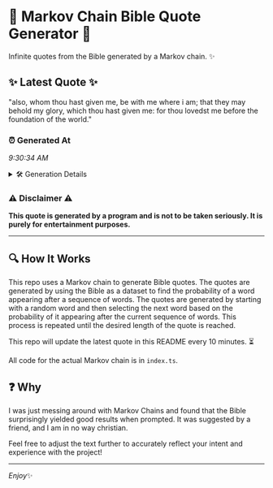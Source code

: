 # 📖 Markov Chain Bible Quote Generator 📖

Infinite quotes from the Bible generated by a Markov chain. ✨

## ✨ Latest Quote ✨
"also, whom thou hast given me, be with me where i am; that they may behold my glory, which thou hast given me: for thou lovedst me before the foundation of the world."

### ⏰ Generated At
*9:30:34 AM*

<details>
    <summary>🛠️ Generation Details</summary>
    <p>
        <strong>🌱 Seed:</strong> also,<br>
        <strong>🔄 Iterations:</strong> 32<br>
        <strong>📜 Context History:</strong><br>[ also, ]: whom<br>[ also,, whom ]: thou<br>[ also,, whom, thou ]: hast<br>[ also,, whom, thou, hast ]: given<br>[ also,, whom, thou, hast, given ]: me,<br>[ also,, whom, thou, hast, given, me, ]: be<br>[ whom, thou, hast, given, me,, be ]: with<br>[ thou, hast, given, me,, be, with ]: me<br>[ hast, given, me,, be, with, me ]: where<br>[ given, me,, be, with, me, where ]: i<br>[ me,, be, with, me, where, i ]: am;<br>[ be, with, me, where, i, am; ]: that<br>[ with, me, where, i, am;, that ]: they<br>[ me, where, i, am;, that, they ]: may<br>[ where, i, am;, that, they, may ]: behold<br>[ i, am;, that, they, may, behold ]: my<br>[ am;, that, they, may, behold, my ]: glory,<br>[ that, they, may, behold, my, glory, ]: which<br>[ they, may, behold, my, glory,, which ]: thou<br>[ may, behold, my, glory,, which, thou ]: hast<br>[ behold, my, glory,, which, thou, hast ]: given<br>[ my, glory,, which, thou, hast, given ]: me:<br>[ glory,, which, thou, hast, given, me: ]: for<br>[ which, thou, hast, given, me:, for ]: thou<br>[ thou, hast, given, me:, for, thou ]: lovedst<br>[ hast, given, me:, for, thou, lovedst ]: me<br>[ given, me:, for, thou, lovedst, me ]: before<br>[ me:, for, thou, lovedst, me, before ]: the<br>[ for, thou, lovedst, me, before, the ]: foundation<br>[ thou, lovedst, me, before, the, foundation ]: of<br>[ lovedst, me, before, the, foundation, of ]: the<br>[ me, before, the, foundation, of, the ]: world.<br>
    </p>
</details>

### ⚠️ Disclaimer ⚠️
**This quote is generated by a program and is not to be taken seriously. It is purely for entertainment purposes.**

---

## 🔍 How It Works

This repo uses a Markov chain to generate Bible quotes. The quotes are generated by using the Bible as a dataset to find the probability of a word appearing after a sequence of words. The quotes are generated by starting with a random word and then selecting the next word based on the probability of it appearing after the current sequence of words. This process is repeated until the desired length of the quote is reached.

This repo will update the latest quote in this README every 10 minutes. ⏳

All code for the actual Markov chain is in `index.ts`.

## ❓ Why

I was just messing around with Markov Chains and found that the Bible surprisingly yielded good results when prompted. 
It was suggested by a friend, and I am in no way christian.

Feel free to adjust the text further to accurately reflect your intent and experience with the project!

---

*Enjoy*✨
